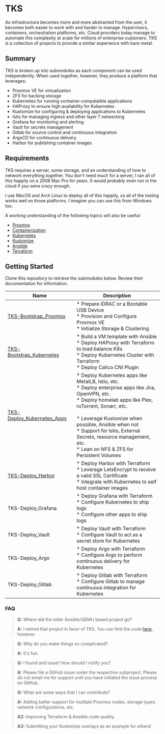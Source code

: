 # TKS

As infrastructure becomes more and more abstracted from the user, it becomes both easier to work with and harder to manage. Hypervisors, containers, orchestration platforms, etc. Cloud providers today manage to automate this complexity at scale for millions of enterprise customers.  TKS is a collection of projects to provide a similar experience with bare metal. 



## Summary

TKS is broken up into submodules as each component can be used independently. When used together, however, they produce a platform that leverages:

* Proxmox VE for virtualization 
* ZFS for backing storage 
* Kubernetes for running container-compataible applications 
* HAProxy to ensure high availability for Kubernetes 
* Kustomize for configuring & deploying applications to Kubernetes 
* Istio for managing ingress and other layer 7 networking
* Grafana for monitoring and alerting
* Vault for secrets management
* Gitlab for source control and continuous integration
* ArgoCD for continuous delivery
* Harbor for publishing container images



## Requirements

TKS requires a server, some storage, and an understanding of how to network everything together. You don't need much for a server, I ran all of this happily on a 2008 Mac Pro for years. It would probably even run in the cloud if you were crazy enough. 



I use MacOS and Arch Linux to deploy all of this happily, so all of the tooling works well on those platforms. I imagine you can use this from Windows too. 



A working understanding of the following topics will also be useful:

* [Proxmox](https://www.proxmox.com/en/)
* [Containerization](https://en.wikipedia.org/wiki/OS-level_virtualization)
* [Kubernetes](https://en.wikipedia.org/wiki/Kubernetes)
* [Kustomize](https://kustomize.io/)
* [Ansible](https://www.ansible.com/)
* [Terraform](https://www.terraform.io/)





## Getting Started

Clone this repository to retrieve the submodules below. Review their documentation for information. 

| Name                                                         | Description                                                  |
| ------------------------------------------------------------ | ------------------------------------------------------------ |
| [TKS-Bootstrap_Proxmox]( https://github.com/zimmertr/TKS-Bootstrap_Proxmox) | * Prepare iDRAC or a Bootable USB Device<br />* Provision and Configure Proxmox VE<br />* Initialize Storage & Clustering |
| [TKS-Bootstrap_Kubernetes](https://github.com/zimmertr/TKS-Bootstrap_Kubernetes) | * Build a VM template with Ansible<br />* Deploy HAProxy with Terraform to load balance K8s<br />* Deploy Kubernetes Cluster with Terraform<br />* Deploy Calico CNI Plugin |
| [TKS-Deploy_Kubernetes_Apps](https://github.com/zimmertr/TKS-Deploy_Kubernetes_Apps) | * Deploy Kubernetes apps like MetalLB, Istio, etc.<br />* Deploy enterprise apps like Jira, OpenVPN, etc.<br />* Deploy homelab apps like Plex, ruTorrent, Sonarr, etc.<br /><br />* Leverage Kustomize when possible, Ansible when not<br />* Support for Istio, External Secrets, resource management, etc.<br />* Lean on NFS & ZFS for Persistent Volumes |
| [TKS-Deploy_Harbor](https://github.com/zimmertr/TKS-Deploy_Harbor) | * Deploy Harbor with Terraform<br />* Leverage LetsEncrypt to receive a valid SSL Certificate<br />* Integrate with Kubernetes to self host container images |
| TKS-Deploy_Grafana                                           | * Deploy Grafana with Terraform<br />* Configure Kubernetes to ship logs<br />* Configure other apps to ship logs |
| TKS-Deploy_Vault                                             | * Deploy Vault with Terraform<br />* Configure Vault to act as a secret store for Kubernetes |
| TKS-Deploy_Argo                                              | * Deploy Argo with Terraform<br />* Configure Argo to perform continuous delivery for Kubernetes |
| TKS-Deploy_Gitlab                                            | * Deploy Gitlab with Terraform<br />* Configure Gitlab to manage continuous integration for Kubernetes |





### FAQ

> **Q:** Where did the older Ansible/QEMU based project go?
>
> **A:** I retired that project in favor of TKS. You can find the code [here](https://github.com/zimmertr/Bootstrap-Kubernetes-with-QEMU), however. 

> **Q:** Why do you make things so complicated?
>
> **A:** It's fun.

> **Q:** I found and issue! How should I notify you?
>
> **A:** Please file a GitHub issue under the respective subproject. Please do not email me for support until you have initiated the issue process on GitHub. 

> **Q:** What are some ways that I can contribute?
>
> **A:** Adding better support for multiple Proxmox nodes, storage types, network configurations, etc.
>
> **A2:** Improving Terraform & Ansible code quality. 
>
> **A3:** Submitting your Kustomize overlays as an example for others!